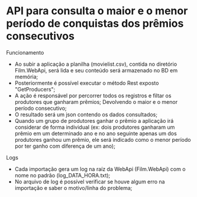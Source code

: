 # API para consulta o maior e o menor período de conquistas dos prêmios consecutivos

Funcionamento
 - Ao subir a aplicação a planilha (movielist.csv), contida no diretório Film.WebApi, será lida e seu conteúdo será armazenado no BD em memória;
 - Posteriormente é possível executar o método Rest exposto "GetProducers";
 - A ação é responsável por percorrer todos os registros e filtar os produtores que ganharam prêmios; Devolvendo o maior e o menor período consecutivo;
 - O resultado será um json contendo os dados consultados;
 - Quando um grupo de produtores ganhar o prêmio a aplicação irá considerar de forma individual (ex: dois produtores ganharam um prêmio em um determinado ano e no ano seguinte apenas um dos produtores ganhou um prêmio, ele será indicado como o menor período por ter ganho com diferença de um ano);

Logs
 - Cada importação gera um log na raíz da WebApi (Film.WebApi) com o nome no padrão (log_DATA_HORA.txt);
 - No arquivo de log é possível verificar se houve algum erro na importação e saber o motivo/linha do problema;
